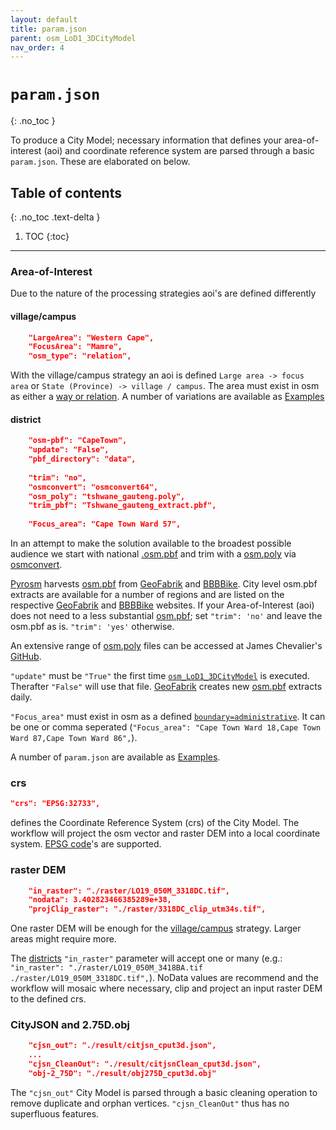 ```yaml
---
layout: default
title: param.json
parent: osm_LoD1_3DCityModel
nav_order: 4
---
```


# `param.json`
{: .no_toc }

To produce a City Model; necessary information that defines your area-of-interest (aoi) and coordinate reference system are parsed through a basic `param.json`. These are elaborated on below.

## Table of contents
{: .no_toc .text-delta }

1. TOC
{:toc}

---

### Area-of-Interest

Due to the nature of the processing strategies aoi's are defined differently

#### village/campus
```json
    "LargeArea": "Western Cape",
    "FocusArea": "Mamre",
    "osm_type": "relation",
 ```
With the village/campus strategy an aoi is defined `Large area -> focus area` or `State (Province) -> village / campus`. The area must exist in osm as either a [way or relation](https://wiki.openstreetmap.org/wiki/Elements). A number of variations are available as [Examples](https://adriankriger.github.io/osm_LoD1_3DCityModel/docs/docs/examples)

#### district
```json
    "osm-pbf": "CapeTown",
    "update": "False",
    "pbf_directory": "data",
    
    "trim": "no",
    "osmconvert": "osmconvert64",
    "osm_poly": "tshwane_gauteng.poly",
    "trim_pbf": "Tshwane_gauteng_extract.pbf",
    
    "Focus_area": "Cape Town Ward 57",
```
In an attempt to make the solution available to the broadest possible audience we start with national [.osm.pbf](https://wiki.openstreetmap.org/wiki/PBF_Format) and trim with a [osm.poly](https://wiki.openstreetmap.org/wiki/Osmosis/Polygon_Filter_File_Format) via [osmconvert](https://wiki.openstreetmap.org/wiki/Osmconvert). 

[Pyrosm](https://pyrosm.readthedocs.io/en/latest/) harvests [osm.pbf](https://wiki.openstreetmap.org/wiki/PBF_Format) from [GeoFabrik](http://download.geofabrik.de/) and [BBBBike](https://download.bbbike.org/osm/bbbike/). City level osm.pbf extracts are available for a number of regions and are listed on the respective [GeoFabrik](http://download.geofabrik.de/) and [BBBBike](https://download.bbbike.org/osm/bbbike/) websites. If your Area-of-Interest (aoi) does not need to a less substantial [osm.pbf](https://wiki.openstreetmap.org/wiki/PBF_Format); set `"trim": 'no'` and leave the osm.pbf as is. `"trim": 'yes'` otherwise. 

An extensive range of [osm.poly](https://wiki.openstreetmap.org/wiki/Osmosis/Polygon_Filter_File_Format) files can be accessed at James Chevalier's [GitHub](https://github.com/JamesChevalier/cities). 

`"update"` must be `"True"` the first time [`osm_LoD1_3DCityModel`](https://github.com/AdrianKriger/osm_LoD1_3DCityModel) is executed. Therafter `"False"` will use that file. [GeoFabrik](http://download.geofabrik.de/) creates new [osm.pbf](https://wiki.openstreetmap.org/wiki/PBF_Format) extracts daily.  

`"Focus_area"` must exist in osm as a defined [`boundary=administrative`](https://wiki.openstreetmap.org/wiki/Tag:boundary%3Dadministrative). It can be one or comma seperated (`"Focus_area": "Cape Town Ward 18,Cape Town Ward 87,Cape Town Ward 86",`).

A number of `param.json` are available as [Examples](https://adriankriger.github.io/osm_LoD1_3DCityModel/docs/docs/examples).

### crs

```json
"crs": "EPSG:32733",
``` 
defines the 
Coordinate Reference System (crs) of the City Model. The workflow will project the osm vector and raster DEM into a local coordinate system. [EPSG code](https://en.wikipedia.org/wiki/EPSG_Geodetic_Parameter_Dataset)'s are supported.

### raster DEM
```json
    "in_raster": "./raster/LO19_050M_3318DC.tif",
    "nodata": 3.402823466385289e+38,
    "projClip_raster": "./raster/3318DC_clip_utm34s.tif",
```
One raster DEM will be enough for the [village/campus](https://github.com/AdrianKriger/osm_LoD1_3DCityModel/tree/main/village_campus) strategy. Larger areas might require more.
&nbsp;

The [districts](https://github.com/AdrianKriger/osm_LoD1_3DCityModel/tree/main/districts) ```"in_raster"``` parameter will accept one or many (e.g.: ```"in_raster": "./raster/LO19_050M_3418BA.tif ./raster/LO19_050M_3318DC.tif",```). NoData values are recommend and the workflow will mosaic where necessary, clip and project an input raster DEM to the defined crs.

### CityJSON and 2.75D.obj
```json
    "cjsn_out": "./result/citjsn_cput3d.json",
    ...
    "cjsn_CleanOut": "./result/citjsnClean_cput3d.json",
    "obj-2_75D": "./result/obj275D_cput3d.obj"
```
The `"cjsn_out"` City Model is parsed through a basic cleaning operation to remove duplicate and orphan vertices. `"cjsn_CleanOut"` thus has no superfluous features.   

